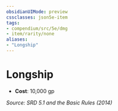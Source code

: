 ```yaml
---
obsidianUIMode: preview
cssclasses: json5e-item
tags:
- compendium/src/5e/dmg
- item/rarity/none
aliases: 
- "Longship"
---
```

# Longship


- **Cost**: 10,000 gp

*Source: SRD 5.1 and the Basic Rules (2014)*